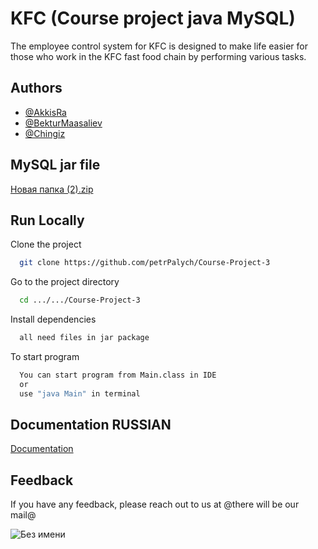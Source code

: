 # KFC (Course project java MySQL)

The employee control system for KFC is designed to make life easier for those who work in the KFC fast food chain by performing various tasks.


## Authors

- [@AkkisRa](https://github.com/AkkisRa)
- [@BekturMaasaliev](https://github.com/BekturMaasaliev)
- [@Chingiz](https://github.com/Operans)


## MySQL jar file

[Новая папка (2).zip](https://github.com/Operans/CourseProjectJavaMySQL/files/10043909/2.zip)

## Run Locally

Clone the project

```bash
  git clone https://github.com/petrPalych/Course-Project-3
```

Go to the project directory

```bash
  cd .../.../Course-Project-3
```

Install dependencies

```bash
  all need files in jar package
```


To start program

```bash
  You can start program from Main.class in IDE
  or 
  use "java Main" in terminal
```


## Documentation RUSSIAN

[Documentation](https://docs.google.com/document/d/1HPs2q7IlasOJd3zTxkHc7wizJWqA8bfY/edit?usp=sharing&ouid=110873767683336514560&rtpof=true&sd=true)


## Feedback

If you have any feedback, please reach out to us at @there will be our mail@

![Без имени](https://user-images.githubusercontent.com/97016997/203571952-5a9ecc70-4a90-4557-9079-7e11eda45229.png)

